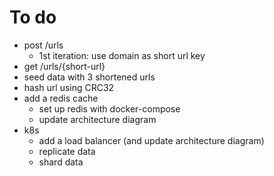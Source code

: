 # To do

- post /urls
  - 1st iteration: use domain as short url key
- get /urls/{short-url}
- seed data with 3 shortened urls
- hash url using CRC32
- add a redis cache
    - set up redis with docker-compose
    - update architecture diagram
- k8s
    - add a load balancer (and update architecture diagram)
    - replicate data
    - shard data